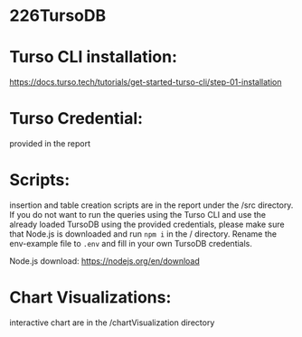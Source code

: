 # 226TursoDB

# Turso CLI installation:

https://docs.turso.tech/tutorials/get-started-turso-cli/step-01-installation

# Turso Credential:

provided in the report

# Scripts:

insertion and table creation scripts are in the report under the /src directory.
If you do not want to run the queries using the Turso CLI and use the already loaded TursoDB using the provided credentials,
please make sure that Node.js is downloaded and run ```npm i``` in the / directory. Rename the env-example file to ```.env``` and
fill in your own TursoDB credentials.

Node.js download: https://nodejs.org/en/download


# Chart Visualizations:

interactive chart are in the /chartVisualization directory

